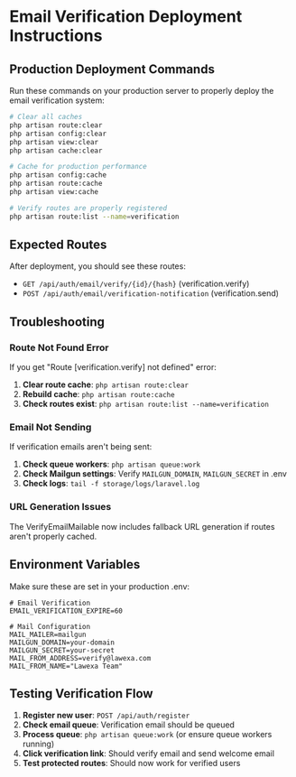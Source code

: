 # Email Verification Deployment Instructions

## Production Deployment Commands

Run these commands on your production server to properly deploy the email verification system:

```bash
# Clear all caches
php artisan route:clear
php artisan config:clear
php artisan view:clear
php artisan cache:clear

# Cache for production performance
php artisan config:cache
php artisan route:cache
php artisan view:cache

# Verify routes are properly registered
php artisan route:list --name=verification
```

## Expected Routes
After deployment, you should see these routes:
- `GET /api/auth/email/verify/{id}/{hash}` (verification.verify)
- `POST /api/auth/email/verification-notification` (verification.send)

## Troubleshooting

### Route Not Found Error
If you get "Route [verification.verify] not defined" error:

1. **Clear route cache**: `php artisan route:clear`
2. **Rebuild cache**: `php artisan route:cache`
3. **Check routes exist**: `php artisan route:list --name=verification`

### Email Not Sending
If verification emails aren't being sent:

1. **Check queue workers**: `php artisan queue:work`
2. **Check Mailgun settings**: Verify `MAILGUN_DOMAIN`, `MAILGUN_SECRET` in .env
3. **Check logs**: `tail -f storage/logs/laravel.log`

### URL Generation Issues
The VerifyEmailMailable now includes fallback URL generation if routes aren't properly cached.

## Environment Variables
Make sure these are set in your production .env:

```env
# Email Verification
EMAIL_VERIFICATION_EXPIRE=60

# Mail Configuration  
MAIL_MAILER=mailgun
MAILGUN_DOMAIN=your-domain
MAILGUN_SECRET=your-secret
MAIL_FROM_ADDRESS=verify@lawexa.com
MAIL_FROM_NAME="Lawexa Team"
```

## Testing Verification Flow

1. **Register new user**: `POST /api/auth/register`
2. **Check email queue**: Verification email should be queued
3. **Process queue**: `php artisan queue:work` (or ensure queue workers running)
4. **Click verification link**: Should verify email and send welcome email
5. **Test protected routes**: Should now work for verified users
